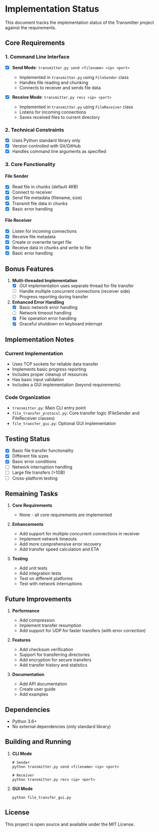 # Implementation Status

This document tracks the implementation status of the Transmitter project against the requirements.

## Core Requirements

### 1. Command Line Interface

- [x] **Send Mode**: `transmitter.py send <filename> <ip> <port>`
  - Implemented in `transmitter.py` using `FileSender` class
  - Handles file reading and chunking
  - Connects to receiver and sends file data

- [x] **Receive Mode**: `transmitter.py recv <ip> <port>`
  - Implemented in `transmitter.py` using `FileReceiver` class
  - Listens for incoming connections
  - Saves received files to current directory

### 2. Technical Constraints

- [x] Uses Python standard library only
- [x] Version controlled with Git/GitHub
- [x] Handles command line arguments as specified

### 3. Core Functionality

#### File Sender
- [x] Read file in chunks (default 4KB)
- [x] Connect to receiver
- [x] Send file metadata (filename, size)
- [x] Transmit file data in chunks
- [x] Basic error handling

#### File Receiver
- [x] Listen for incoming connections
- [x] Receive file metadata
- [x] Create or overwrite target file
- [x] Receive data in chunks and write to file
- [x] Basic error handling

## Bonus Features

1. **Multi-threaded Implementation**
   - [x] GUI implementation uses separate thread for file transfer
   - [ ] Handle multiple concurrent connections (receiver side)
   - [ ] Progress reporting during transfer

2. **Enhanced Error Handling**
   - [x] Basic network error handling
   - [ ] Network timeout handling
   - [x] File operation error handling
   - [x] Graceful shutdown on keyboard interrupt

## Implementation Notes

### Current Implementation
- Uses TCP sockets for reliable data transfer
- Implements basic progress reporting
- Includes proper cleanup of resources
- Has basic input validation
- Includes a GUI implementation (beyond requirements)

### Code Organization
- `transmitter.py`: Main CLI entry point
- `file_transfer_protocol.py`: Core transfer logic (FileSender and FileReceiver classes)
- `file_transfer_gui.py`: Optional GUI implementation

## Testing Status

- [x] Basic file transfer functionality
- [x] Different file sizes
- [x] Basic error conditions
- [ ] Network interruption handling
- [ ] Large file transfers (>1GB)
- [ ] Cross-platform testing

## Remaining Tasks

1. **Core Requirements**
   - None - all core requirements are implemented

2. **Enhancements**
   - Add support for multiple concurrent connections in receiver
   - Implement network timeouts
   - Add more comprehensive error recovery
   - Add transfer speed calculation and ETA

3. **Testing**
   - Add unit tests
   - Add integration tests
   - Test on different platforms
   - Test with network interruptions

## Future Improvements

1. **Performance**
   - Add compression
   - Implement transfer resumption
   - Add support for UDP for faster transfers (with error correction)

2. **Features**
   - Add checksum verification
   - Support for transferring directories
   - Add encryption for secure transfers
   - Add transfer history and statistics

3. **Documentation**
   - Add API documentation
   - Create user guide
   - Add examples

## Dependencies

- Python 3.6+
- No external dependencies (only standard library)

## Building and Running

1. **CLI Mode**
   ```
   # Sender
   python transmitter.py send <filename> <ip> <port>
   
   # Receiver
   python transmitter.py recv <ip> <port>
   ```

2. **GUI Mode**
   ```
   python file_transfer_gui.py
   ```

## License

This project is open source and available under the MIT License.

